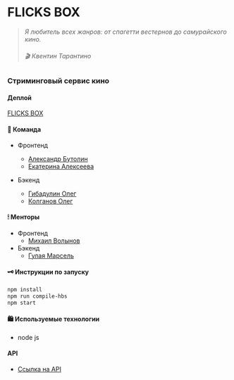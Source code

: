 # FLICKS BOX
> *Я любитель всех жанров: от спагетти вестернов до самурайского кино.* 
>###### 🎬 Квентин Тарантино

### Стриминговый сервис кино

#### Деплой
[FLICKS BOX](http://www.flicksbox.ru/)

#### 🏈 Команда
- Фронтенд
    * [Александр Бутолин](https://github.com/butoly)
    * [Екатерина Алексеева](https://github.com/yletamitlu)
    
- Бэкенд
    * [Гибадулин Олег](https://github.com/OlegGibadulin)
    * [Колганов Олег](https://github.com/Moxxx1e)


#### 🕯  Менторы
- Фронтенд
    * [Михаил Волынов](https://github.com/StealthTech)
- Бэкенд
    * [Гулая Марсель](https://github.com/Marshality)

#### 🗝 Инструкции по запуску

```sh
npm install
npm run compile-hbs
npm start
```

#### 🛍 Используемые технологии
- node js

#### API
* [Ссылка на API](https://app.swaggerhub.com/apis/Slash4/flicks-box/1.0.0)
